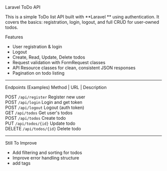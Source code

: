 Laravel ToDo API

This is a simple ToDo list API built with **Laravel ** using authentication. It covers the basics: registration, login, logout, and full CRUD for user-owned todos.

Features
- User registration & login
- Logout
- Create, Read, Update, Delete todos
- Request validation with FormRequest classes
- API Resource classes for clean, consistent JSON responses
- Pagination on todo listing

---

Endpoints (Examples)
 Method | URL              | Description          

 POST    `/api/register`   Register new user    
 POST    `/api/login`      Login and get token  
 POST    `/api/logout`     Logout (auth token)  
 GET     `/api/todos`      Get user's todos     
 POST    `/api/todos`      Create todo          
 PUT     `/api/todos/{id}` Update todo          
 DELETE  `/api/todos/{id}` Delete todo          

---

Still To Improve
- Add filtering and sorting for todos
- Improve error handling structure
- add tags
